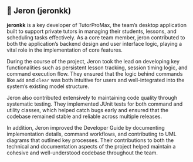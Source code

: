 ## 👤 Jeron (jeronkk)

**jeronkk** is a key developer of TutorProMax, the team’s desktop application built to support private tutors in managing their students, lessons, and scheduling tasks effectively. As a core team member, jeron contributed to both the application’s backend design and user interface logic, playing a vital role in the implementation of core features.

During the course of the project, Jeron took the lead on developing key functionalities such as persistent lesson tracking, session timing logic, and command execution flow. They ensured that the logic behind commands like `add` and `clear` was both intuitive for users and well-integrated into the system’s existing model structure.

Jeron also contributed extensively to maintaining code quality through systematic testing. They implemented JUnit tests for both command and utility classes, which helped catch bugs early and ensured that the codebase remained stable and reliable across multiple releases.

In addition, Jeron improved the Developer Guide by documenting implementation details, command workflows, and contributing to UML diagrams that outlined key processes. Their contributions to both the technical and documentation aspects of the project helped maintain a cohesive and well-understood codebase throughout the team.
